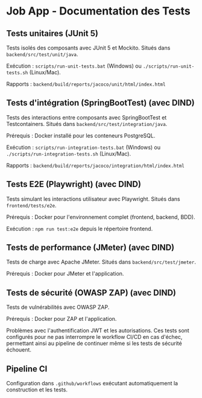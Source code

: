 # Job App - Documentation des Tests


## Tests unitaires (JUnit 5)

Tests isolés des composants avec JUnit 5 et Mockito. Situés dans `backend/src/test/unit/java`.

Exécution : `scripts/run-unit-tests.bat` (Windows) ou `./scripts/run-unit-tests.sh` (Linux/Mac).

Rapports : `backend/build/reports/jacoco/unit/html/index.html`

## Tests d'intégration (SpringBootTest) (avec DIND)

Tests des interactions entre composants avec SpringBootTest et Testcontainers. Situés dans `backend/src/test/integration/java`.

Prérequis : Docker installé pour les conteneurs PostgreSQL.

Exécution : `scripts/run-integration-tests.bat` (Windows) ou `./scripts/run-integration-tests.sh` (Linux/Mac).

Rapports : `backend/build/reports/jacoco/integration/html/index.html`

## Tests E2E (Playwright) (avec DIND)

Tests simulant les interactions utilisateur avec Playwright. Situés dans `frontend/tests/e2e`.

Prérequis : Docker pour l'environnement complet (frontend, backend, BDD).

Exécution : `npm run test:e2e` depuis le répertoire frontend.

## Tests de performance (JMeter) (avec DIND)

Tests de charge avec Apache JMeter. Situés dans `backend/src/test/jmeter`.

Prérequis : Docker pour JMeter et l'application.


## Tests de sécurité (OWASP ZAP) (avec DIND)

Tests de vulnérabilités avec OWASP ZAP.

Prérequis : Docker pour ZAP et l'application.

Problèmes avec l'authentification JWT et les autorisations. Ces tests sont configurés pour ne pas interrompre le workflow CI/CD en cas d'échec, permettant ainsi au pipeline de continuer même si les tests de sécurité échouent.

## Pipeline CI

Configuration dans `.github/workflows` exécutant automatiquement la construction et les tests.
